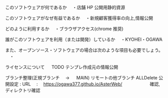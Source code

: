 このソフトウェアが何であるか
　・店舗 HP 公開用静的資源

このソフトウェアがなぜ有益であるか
　・新規顧客獲得率の向上,情報公開

どのように利用するか
　・ブラウザアクセス(chrome 推奨)

誰がこのソフトウェアを利用（または開発）しているか
　・KYOHEI・OGAWA

また、オープンソース・ソフトウェアの場合は次のような項目も必要でしょう。
　・

ライセンスについて
　 TODO テンプレ作成元の情報公開

<!-- TODO -->

ブランチ整理(正規ブランチ　 → 　 MAIN)
リモートの他ブランチ ALLDelete
公開設定 : URL 　:　 https://ogawa377.github.io/AsterWeb/
　　　　　　確認,ディレクトリ確認

<!--TODO END-->
